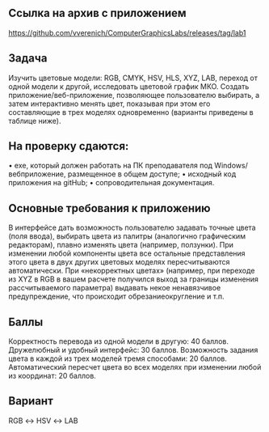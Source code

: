## Ссылка на архив с приложением
https://github.com/vverenich/ComputerGraphicsLabs/releases/tag/lab1
## Задача
Изучить цветовые модели: RGB, CMYK, HSV, HLS, XYZ, LAB, переход от одной
модели к другой, исследовать цветовой график МКО.
Создать приложение/веб-приложение, позволяющее пользователю выбирать, а
затем интерактивно менять цвет, показывая при этом его составляющие в трех
моделях одновременно (варианты приведены в таблице ниже).
## На проверку сдаются:
• exe, который должен работать на ПК преподавателя под Windows/вебприложение, размещенное в общем доступе;
• исходный код приложения на gitHub;
• сопроводительная документация.
## Основные требования к приложению
В интерфейсе дать возможность пользователю задавать точные цвета (поля
ввода), выбирать цвета из палитры (аналогично графическим редакторам), плавно
изменять цвета (например, ползунки).
При изменении любой компоненты цвета все остальные представления этого
цвета в двух других цветовых моделях пересчитываются автоматически.
При «некорректных цветах» (например, при переходе из XYZ в RGB в вашем
расчете получился выход за границы изменения рассчитываемого параметра)
выдавать некое ненавязчивое предупреждение, что происходит обрезаниеокругление и т.п.
## Баллы
Корректность перевода из одной модели в другую: 40 баллов.
Дружелюбный и удобный интерфейс: 30 баллов.
Возможность задания цвета в каждой из трех моделей тремя способами:
20 баллов.
Автоматический пересчет цвета во всех моделях при изменении любой из
координат: 20 баллов.
## Вариант
RGB ↔ HSV ↔ LAB
